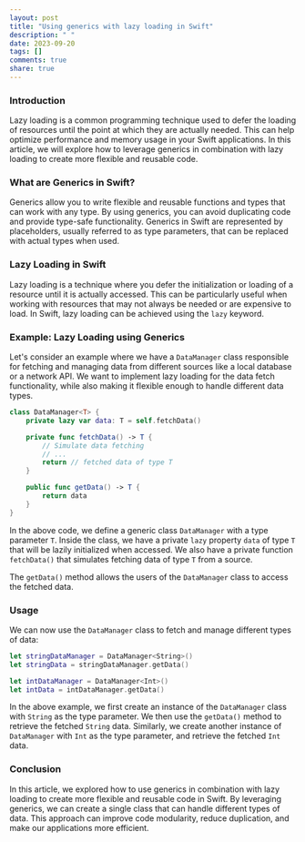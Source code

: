 ```yaml
---
layout: post
title: "Using generics with lazy loading in Swift"
description: " "
date: 2023-09-20
tags: []
comments: true
share: true
---
```


### Introduction

Lazy loading is a common programming technique used to defer the loading of resources until the point at which they are actually needed. This can help optimize performance and memory usage in your Swift applications. In this article, we will explore how to leverage generics in combination with lazy loading to create more flexible and reusable code.

### What are Generics in Swift?

Generics allow you to write flexible and reusable functions and types that can work with any type. By using generics, you can avoid duplicating code and provide type-safe functionality. Generics in Swift are represented by placeholders, usually referred to as type parameters, that can be replaced with actual types when used.

### Lazy Loading in Swift

Lazy loading is a technique where you defer the initialization or loading of a resource until it is actually accessed. This can be particularly useful when working with resources that may not always be needed or are expensive to load. In Swift, lazy loading can be achieved using the `lazy` keyword.

### Example: Lazy Loading using Generics

Let's consider an example where we have a `DataManager` class responsible for fetching and managing data from different sources like a local database or a network API. We want to implement lazy loading for the data fetch functionality, while also making it flexible enough to handle different data types.

```swift
class DataManager<T> {
    private lazy var data: T = self.fetchData()

    private func fetchData() -> T {
        // Simulate data fetching
        // ...
        return // fetched data of type T
    }

    public func getData() -> T {
        return data
    }
}
```

In the above code, we define a generic class `DataManager` with a type parameter `T`. Inside the class, we have a private `lazy` property `data` of type `T` that will be lazily initialized when accessed. We also have a private function `fetchData()` that simulates fetching data of type `T` from a source.

The `getData()` method allows the users of the `DataManager` class to access the fetched data.

### Usage

We can now use the `DataManager` class to fetch and manage different types of data:

```swift
let stringDataManager = DataManager<String>()
let stringData = stringDataManager.getData()

let intDataManager = DataManager<Int>()
let intData = intDataManager.getData()
```

In the above example, we first create an instance of the `DataManager` class with `String` as the type parameter. We then use the `getData()` method to retrieve the fetched `String` data. Similarly, we create another instance of `DataManager` with `Int` as the type parameter, and retrieve the fetched `Int` data.

### Conclusion

In this article, we explored how to use generics in combination with lazy loading to create more flexible and reusable code in Swift. By leveraging generics, we can create a single class that can handle different types of data. This approach can improve code modularity, reduce duplication, and make our applications more efficient.